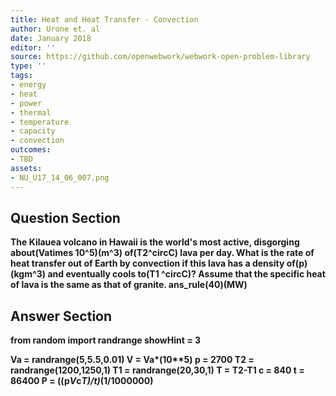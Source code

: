 ```yaml
---
title: Heat and Heat Transfer - Convection
author: Urone et. al
date: January 2018
editor: ''
source: https://github.com/openwebwork/webwork-open-problem-library
type: ''
tags:
- energy
- heat
- power
- thermal
- temperature
- capacity
- convection
outcomes:
- TBD
assets:
- NU_U17_14_06_007.png
---
```


## Question Section 

<b>
The Kilauea volcano in Hawaii is the world's most active, disgorging about(Vatimes 10^5)(m^3) of(T2^circC) lava per day. What is the rate of heat transfer out of Earth by convection if this lava has a density of(p)(kgm^3) and eventually cools to(T1 ^circC)? Assume that the specific heat of lava is the same as that of granite.
ans_rule(40)(MW)


## Answer Section

from random import randrange
showHint = 3

Va = randrange(5,5.5,0.01)
V = Va*(10**5)
p = 2700
T2 = randrange(1200,1250,1)
T1 = randrange(20,30,1)
T = T2-T1
c = 840
t = 86400
P = ((p*V*c*T)/t)*(1/1000000)